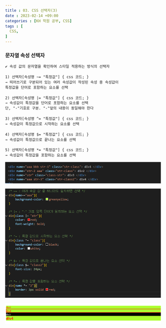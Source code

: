 ```yaml
---
title : 03. CSS 선택자(3)
date : 2023-02-14 +09:00
categories : [KH 학원 공부, CSS]
tags : [
  CSS,
]
---
```

<!-- ![](/assets/img/CSS/aaaa.png){:style="border:1px solid #eaeaea; border-radius: 7px; padding: 0px;" } -->

### 문자열 속성 선택자

```html
✔ 속성 값의 문자열을 확인하여 스타일 적용하는 방식의 선택자

1) 선택자[속성명 ~= "특정값"] { css 코드; }
→ 띄어쓰기로 구분되어 있는 여러 속성값이 작성된 속성 중 속성값이 
특정값을 단어로 포함하는 요소를 선택

2) 선택자[속성명 |= "특정값"] { css 코드; }
→ 속성값이 특정값을 단어로 포함하는 요소를 선택
단, "-"기호로 구분. "-"앞의 내용이 동일해야 한다

3) 선택자[속성명 ^= "특정값"] { css 코드; }
→ 속성값이 특정값으로 시작하는 요소를 선택

4) 선택자[속성명 $= "특정값"] { css 코드; }
→ 속성값이 특정값으로 끝나는 요소를 선택

5) 선택자[속성명 *= "특정값"] { css 코드; }
→ 속성값이 특정값을 포함하는 요소를 선택
```

![](/assets/img/CSS/selector19.png)

![](/assets/img/CSS/selector20.png)

![](/assets/img/CSS/selector21.png)
